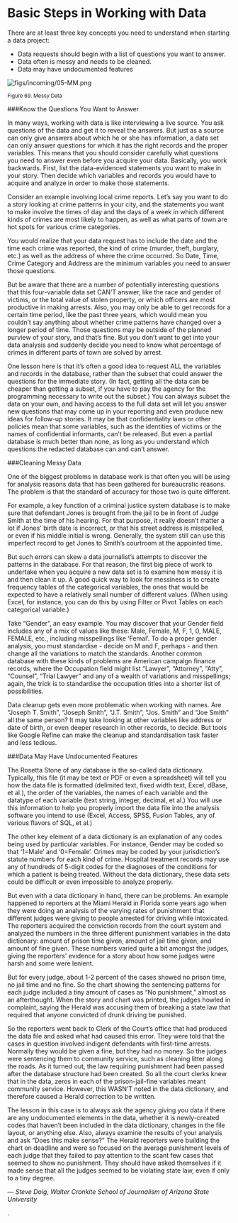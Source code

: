 # Basic Steps in Working with Data

There are at least three key concepts you need to understand when starting a data project:

* Data requests should begin with a list of questions you want to answer.
* Data often is messy and needs to be cleaned.
* Data may have undocumented features

![figs/incoming/05-MM.png
](http://datajournalismhandbook.org/1.0/en/figs/incoming/05-MM.png "Figure 69. Messy Data")

<small>Figure 69. Messy Data</small>

###Know the Questions You Want to Answer

In many ways, working with data is like interviewing a live source. You ask questions of the data and get it to reveal the answers. But just as a source can only give answers about which he or she has information, a data set can only answer questions for which it has the right records and the proper variables. This means that you should consider carefully what questions you need to answer even before you acquire your data. Basically, you work backwards. First, list the data-evidenced statements you want to make in your story. Then decide which variables and records you would have to acquire and analyze in order to make those statements.

Consider an example involving local crime reports. Let’s say you want to do a story looking at crime patterns in your city, and the statements you want to make involve the times of day and the days of a week in which different kinds of crimes are most likely to happen, as well as what parts of town are hot spots for various crime categories.

You would realize that your data request has to include the date and the time each crime was reported, the kind of crime (murder, theft, burglary, etc.) as well as the address of where the crime occurred. So Date, Time, Crime Category and Address are the minimum variables you need to answer those questions.

But be aware that there are a number of potentially interesting questions that this four-variable data set CAN’T answer, like the race and gender of victims, or the total value of stolen property, or which officers are most productive in making arrests. Also, you may only be able to get records for a certain time period, like the past three years, which would mean you couldn’t say anything about whether crime patterns have changed over a longer period of time. Those questions may be outside of the planned purview of your story, and that’s fine. But you don’t want to get into your data analysis and suddenly decide you need to know what percentage of crimes in different parts of town are solved by arrest.

One lesson here is that it’s often a good idea to request ALL the variables and records in the database, rather than the subset that could answer the questions for the immediate story. (In fact, getting all the data can be cheaper than getting a subset, if you have to pay the agency for the programming necessary to write out the subset.) You can always subset the data on your own, and having access to the full data set will let you answer new questions that may come up in your reporting and even produce new ideas for follow-up stories. It may be that confidentiality laws or other policies mean that some variables, such as the identities of victims or the names of confidential informants, can’t be released. But even a partial database is much better than none, as long as you understand which questions the redacted database can and can’t answer.

###Cleaning Messy Data

One of the biggest problems in database work is that often you will be using for analysis reasons data that has been gathered for bureaucratic reasons. The problem is that the standard of accuracy for those two is quite different.

For example, a key function of a criminal justice system database is to make sure that defendant Jones is brought from the jail to be in front of Judge Smith at the time of his hearing. For that purpose, it really doesn’t matter a lot if Jones' birth date is incorrect, or that his street address is misspelled, or even if his middle initial is wrong. Generally, the system still can use this imperfect record to get Jones to Smith’s courtroom at the appointed time.

But such errors can skew a data journalist’s attempts to discover the patterns in the database. For that reason, the first big piece of work to undertake when you acquire a new data set is to examine how messy it is and then clean it up. A good quick way to look for messiness is to create frequency tables of the categorical variables, the ones that would be expected to have a relatively small number of different values. (When using Excel, for instance, you can do this by using Filter or Pivot Tables on each categorical variable.)

Take “Gender”, an easy example. You may discover that your Gender field includes any of a mix of values like these: Male, Female, M, F, 1, 0, MALE, FEMALE, etc., including misspellings like ‘Femal’. To do a proper gender analysis, you must standardise - decide on M and F, perhaps - and then change all the variations to match the standards. Another common database with these kinds of problems are American campaign finance records, where the Occupation field might list “Lawyer”, “Attorney”, “Atty”, “Counsel”, “Trial Lawyer” and any of a wealth of variations and misspellings; again, the trick is to standardise the occupation titles into a shorter list of possibilities.

Data cleanup gets even more problematic when working with names. Are “Joseph T. Smith”, “Joseph Smith”, “J.T. Smith”, “Jos. Smith” and “Joe Smith” all the same person? It may take looking at other variables like address or date of birth, or even deeper research in other records, to decide. But tools like Google Refine can make the cleanup and standardisation task faster and less tedious.

###Data May Have Undocumented Features

The Rosetta Stone of any database is the so-called data dictionary. Typically, this file (it may be text or PDF or even a spreadsheet) will tell you how the data file is formatted (delimited text, fixed width text, Excel, dBase, et al.), the order of the variables, the names of each variable and the datatype of each variable (text string, integer, decimal, et al.) You will use this information to help you properly import the data file into the analysis software you intend to use (Excel, Access, SPSS, Fusion Tables, any of various flavors of SQL, et al.)

The other key element of a data dictionary is an explanation of any codes being used by particular variables. For instance, Gender may be coded so that ‘1=Male’ and ‘0=Female’. Crimes may be coded by your jurisdiction’s statute numbers for each kind of crime. Hospital treatment records may use any of hundreds of 5-digit codes for the diagnoses of the conditions for which a patient is being treated. Without the data dictionary, these data sets could be difficult or even impossible to analyze properly.

But even with a data dictionary in hand, there can be problems. An example happened to reporters at the Miami Herald in Florida some years ago when they were doing an analysis of the varying rates of punishment that different judges were giving to people arrested for driving while intoxicated. The reporters acquired the conviction records from the court system and analyzed the numbers in the three different punishment variables in the data dictionary: amount of prison time given, amount of jail time given, and amount of fine given. These numbers varied quite a bit amongst the judges, giving the reporters' evidence for a story about how some judges were harsh and some were lenient.

But for every judge, about 1-2 percent of the cases showed no prison time, no jail time and no fine. So the chart showing the sentencing patterns for each judge included a tiny amount of cases as “No punishment,” almost as an afterthought. When the story and chart was printed, the judges howled in complaint, saying the Herald was accusing them of breaking a state law that required that anyone convicted of drunk driving be punished.

So the reporters went back to Clerk of the Court’s office that had produced the data file and asked what had caused this error. They were told that the cases in question involved indigent defendants with first-time arrests. Normally they would be given a fine, but they had no money. So the judges were sentencing them to community service, such as cleaning litter along the roads. As it turned out, the law requiring punishment had been passed after the database structure had been created. So all the court clerks knew that in the data, zeros in each of the prison-jail-fine variables meant community service. However, this WASN’T noted in the data dictionary, and therefore caused a Herald correction to be written.

The lesson in this case is to always ask the agency giving you data if there are any undocumented elements in the data, whether it is newly-created codes that haven’t been included in the data dictionary, changes in the file layout, or anything else. Also, always examine the results of your analysis and ask “Does this make sense?” The Herald reporters were building the chart on deadline and were so focused on the average punishment levels of each judge that they failed to pay attention to the scant few cases that seemed to show no punishment. They should have asked themselves if it made sense that all the judges seemed to be violating state law, even if only to a tiny degree.

— *Steve Doig, Walter Cronkite School of Journalism of Arizona State University*

.
